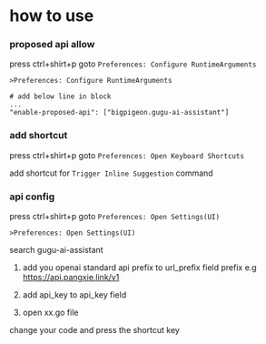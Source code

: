 # how to use

### proposed api allow 

press ctrl+shirt+p goto `Preferences: Configure RuntimeArguments`

```
>Preferences: Configure RuntimeArguments

# add below line in block
...
"enable-proposed-api": ["bigpigeon.gugu-ai-assistant"]

```

### add shortcut

press ctrl+shirt+p goto `Preferences: Open Keyboard Shortcuts`

add shortcut for `Trigger Inline Suggestion` command

### api config

press ctrl+shirt+p goto `Preferences: Open Settings(UI)`

```
>Preferences: Open Settings(UI)
```
search gugu-ai-assistant

1. add you openai standard api prefix to url_prefix field prefix e.g https://api.pangxie.link/v1

1. add api_key to api_key field

3. open xx.go file

change your code and press the shortcut key




